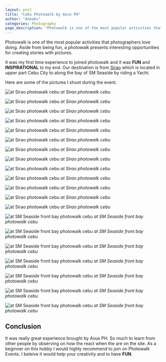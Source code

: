 ```yaml
---
layout: post
title: "Cebu Photowalk by Asus PH"
author: "Anbaks"
categories: Photography
page_description: "Photowalk is one of the most popular activities that photographers love doing"
---
```




Photowalk is one of the most popular activities that photographers love doing. Aside from being fun, a photowalk presents interesting opportunities for creating stories with pictures.

It was my first time experience to joined photowalk and it was **FUN** and **INSPIRATIONAL** to my end. Our destination is from [Sirao](https://goo.gl/maps/WoV8AbDUhSP2) which is located in upper part Cebu City to along the bay of SM Seaside by riding a Yacht. 

Here are some of the pictures I shoot during the event.


![at Sirao photowalk cebu](../../assets/photowalk/image1.jpeg "at Sirao photowalk cebu")
_at Sirao photowalk cebu_


![at Sirao photowalk cebu](../../assets/photowalk/image2.jpeg "at Sirao photowalk cebu")
_at Sirao photowalk cebu_

![at Sirao photowalk cebu](../../assets/photowalk/image3.jpeg "at Sirao photowalk cebu")
_at Sirao photowalk cebu_

![at Sirao photowalk cebu](../../assets/photowalk/image4.jpeg "at Sirao photowalk cebu")
_at Sirao photowalk cebu_

![at Sirao photowalk cebu](../../assets/photowalk/image5.jpeg "at Sirao photowalk cebu")
_at Sirao photowalk cebu_

![at Sirao photowalk cebu](../../assets/photowalk/image6.jpeg "at Sirao photowalk cebu")
_at Sirao photowalk cebu_

![at Sirao photowalk cebu](../../assets/photowalk/image7.jpeg "at Sirao photowalk cebu")
_at Sirao photowalk cebu_

![at Sirao photowalk cebu](../../assets/photowalk/image8.jpeg "at Sirao photowalk cebu")
_at Sirao photowalk cebu_

![at Sirao photowalk cebu](../../assets/photowalk/image9.jpeg "at Sirao photowalk cebu")
_at Sirao photowalk cebu_

![at Sirao photowalk cebu](../../assets/photowalk/image10.jpeg "at Sirao photowalk cebu")
_at Sirao photowalk cebu_

![at Sirao photowalk cebu](../../assets/photowalk/image11.jpeg "at Sirao photowalk cebu")
_at Sirao photowalk cebu_

![at Sirao photowalk cebu](../../assets/photowalk/image12.jpeg "at Sirao photowalk cebu")
_at Sirao photowalk cebu_

![at Sirao photowalk cebu](../../assets/photowalk/image13.jpeg "at Sirao photowalk cebu")
_at Sirao photowalk cebu_

![at SM Seaside front bay photowalk cebu](../../assets/photowalk/image14.jpeg "at SM Seaside front bay photowalk cebu")
_at SM Seaside front bay photowalk cebu_

![at SM Seaside front bay photowalk cebu](../../assets/photowalk/image15.jpeg "at SM Seaside front bay photowalk cebu")
_at SM Seaside front bay photowalk cebu_

![at SM Seaside front bay photowalk cebu](../../assets/photowalk/image16.jpeg "at SM Seaside front bay photowalk cebu")
_at SM Seaside front bay photowalk cebu_

![at SM Seaside front bay photowalk cebu](../../assets/photowalk/image17.jpeg "at SM Seaside front bay photowalk cebu")
_at SM Seaside front bay photowalk cebu_

![at SM Seaside front bay photowalk cebu](../../assets/photowalk/image18.jpeg "at SM Seaside front bay photowalk cebu")
_at SM Seaside front bay photowalk cebu_

![at SM Seaside front bay photowalk cebu](../../assets/photowalk/image19.jpeg "at SM Seaside front bay photowalk cebu")
_at SM Seaside front bay photowalk cebu_

![at SM Seaside front bay photowalk cebu](../../assets/photowalk/image20.jpeg "at SM Seaside front bay photowalk cebu")
_at SM Seaside front bay photowalk cebu_


## Conclusion
It was really great experience brought by Asus PH. So much to learn from other people by observing on how the react when the are on the site. As a beginner on this hobby I would highly recommend to join on Photowalk Events. I beleive it would help your creativity and to have **FUN**.
